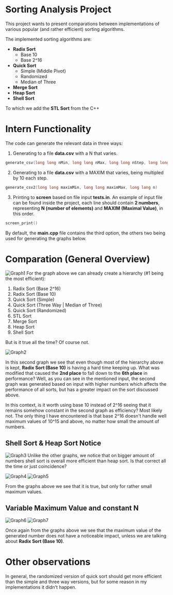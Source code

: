 # Sorting Analysis Project
This project wants to present comparations between implementations of various popular (and rather efficient) sorting algorithms. 

The implemented sorting algorithms are:
 * **Radix Sort**
    * Base 10
    * Base 2^16
 * **Quick Sort**
    * Simple (Middle Pivot)
    * Randomized
    * Median of Three
 * **Merge Sort**
 * **Heap Sort**
 * **Shell Sort**

To which we add the **STL Sort** from the C++

# Intern Functionality

The code can generate the relevant data in three ways:
 1. Generating to a file **data.csv** with a N that varies.
```cpp
generate_csv(long long nMin, long long nMax, long long nStep, long long maxim)
```
 2. Generating to a file **data.csv** with a MAXIM that varies, being multipled by 10 each step.
```cpp
generate_csv2(long long maximMin, long long maximMax, long long n)
```
 3. Printing to **screen** based on file input **tests.in**. An example of input file can be found inside the project, each line should contain **2 numbers**, representing **N (number of elements)** and **MAXIM (Maximal Value)**, in this order.
```cpp
screen_print()
```
By default, the **main.cpp** file contains the third option, the others two being used for generating the graphs below.

# Comparation (General Overview)
![Graph1](https://github.com/DragosGhinea/SortsAnalysis/blob/main/Graph1.png)
For the graph above we can already create a hierarchy (#1 being the most efficient):
 1. Radix Sort (Base 2^16)
 2. Radix Sort (Base 10)
 3. Quick Sort (Simple)
 4. Quick Sort (Three Way | Median of Three)
 5. Quick Sort (Randomized)
 6. STL Sort
 7. Merge Sort
 8. Heap Sort
 9. Shell Sort

But is it true all the time? Of course not.

![Graph2](https://github.com/DragosGhinea/SortsAnalysis/blob/main/Graph2.png)

In this second graph we see that even though most of the hierarchy above is kept, **Radix Sort (Base 10)** is having a hard time keeping up. What was modified that caused the **2nd place** to fall down to the **6th place** in performance? Well, as you can see in the mentioned input, the second graph was generated based on input with higher numbers which affects the performance of all sorts, but has a greater impact on the sort discussed above.

In this context, is it worth using base 10 instead of 2^16 seeing that it remains somehow constant in the second graph as efficiency? Most likely not. The only thing I have encountered is that base 2^16 doesn't handle well maximum values of 10^15 and above, no matter how small the amount of numbers.

## Shell Sort & Heap Sort Notice

![Graph3](https://github.com/DragosGhinea/SortsAnalysis/blob/main/Graph3.png)
Unlike the other graphs, we notice that on bigger amount of numbers shell sort is overall more efficient than heap sort. Is that correct all the time or just coincidence?

![Graph4](https://github.com/DragosGhinea/SortsAnalysis/blob/main/Graph4.png)
![Graph5](https://github.com/DragosGhinea/SortsAnalysis/blob/main/Graph5.png)

From the graphs above we see that it is true, but only for rather small maximum values.

## Variable Maximum Value and constant N

![Graph6](https://github.com/DragosGhinea/SortsAnalysis/blob/main/Graph6.png)
![Graph7](https://github.com/DragosGhinea/SortsAnalysis/blob/main/Graph7.png)

Once again from the graphs above we see that the maximum value of the generated number does not have a noticeable impact, unless we are talking about **Radix Sort (Base 10)**.

# Other observations

In general, the randomized version of quick sort should get more efficient than the simple and three way versions, but for some reason in my implementations it didn't happen.
